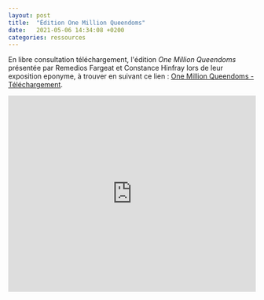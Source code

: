 ```yaml
---
layout: post
title:  "Édition One Million Queendoms"
date:   2021-05-06 14:34:08 +0200
categories: ressources
---
```

En libre consultation téléchargement, l'édition *One Million Queendoms* présentée par Remedios Fargeat et Constance Hinfray lors de leur exposition eponyme, à trouver en suivant ce lien : <a href="http://laguerriere.net/imgs/onemillionqueendoms_editionnumerique.pdf">One Million Queendoms - Téléchargement</a>.

<embed src="http://laguerriere.net/imgs/onemillionqueendoms_editionnumerique.pdf" height="400" width="100%"></embed>

